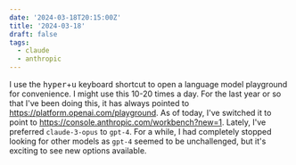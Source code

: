 ```yaml
---
date: '2024-03-18T20:15:00Z'
title: '2024-03-18'
draft: false
tags:
  - claude
  - anthropic
---
```


I use the <kbd>hyper</kbd>+<kbd>u</kbd> keyboard shortcut to open a language model playground for convenience.
I might use this 10-20 times a day.
For the last year or so that I've been doing this, it has always pointed to <https://platform.openai.com/playground>.
As of today, I've switched it to point to <https://console.anthropic.com/workbench?new=1>.
Lately, I've preferred `claude-3-opus` to `gpt-4`.
For a while, I had completely stopped looking for other models as `gpt-4` seemed to be unchallenged, but it's exciting to see new options available.
